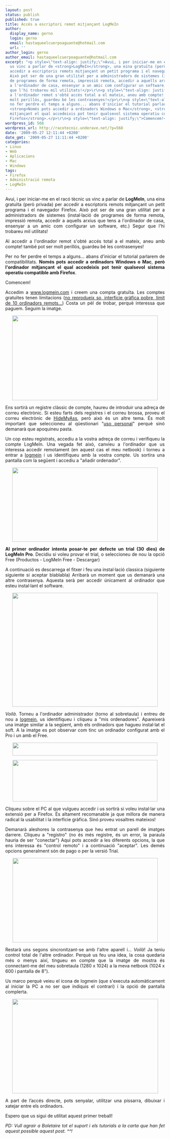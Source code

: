 ```yaml
---
layout: post
status: publish
published: true
title: Accés a escriptori remot mitjançant LogMeIn
author:
  display_name: gerno
  login: gerno
  email: hastaqueelcuerpoaguante@hotmail.com
  url: ''
author_login: gerno
author_email: hastaqueelcuerpoaguante@hotmail.com
excerpt: "<p style=\"text-align: justify;\">Avui, i per iniciar-me en el racó tècnic
  us vinc a parlar de <strong>LogMeIn</strong>, una eina gratuïta (però privada) per
  accedir a escriptoris remots mitjançant un petit programa i el navegador Firefox.
  Això pot ser de una gran utilitat per a administradors de sistemes (instal·lació
  de programes de forma remota, impressió remota, accedir a aquells arxius que tens
  a l'ordinador de casa, ensenyar a un amic com configurar un software, etc.) Segur
  que l'hi trobareu mil utilitats!</p>\r\n<p style=\"text-align: justify;\">Al accedir
  a l'ordinador remot s'obté accés total a el mateix, aneu amb compte! també pot ser
  molt perillós, guardeu bé les contrasenyes!</p>\r\n<p style=\"text-align: justify;\">Per
  no fer perdre el temps a alguns... abans d'iniciar el tutorial parlarem de compatibilitats.
  <strong>Només pots accedir a ordinadors Windows o Mac</strong>, <strong>però l'ordinador
  mitjançant el qual accedeixis pot tenir qualsevol sistema operatiu compatible amb
  Firefox</strong>.</p>\r\n<p style=\"text-align: justify;\">Comencem!</p>\r\n\r\n"
wordpress_id: 568
wordpress_url: http://racotecnic.underave.net/?p=568
date: '2009-05-27 12:11:44 +0200'
date_gmt: '2009-05-27 11:11:44 +0200'
categories:
- Linux
- Web
- Aplicacions
- Mac
- Windows
tags:
- Firefox
- Administració remota
- LogMeIn
---
```

<p style="text-align: justify;">Avui, i per iniciar-me en el racó tècnic us vinc a parlar de <strong>LogMeIn</strong>, una eina gratuïta (però privada) per accedir a escriptoris remots mitjançant un petit programa i el navegador Firefox. Això pot ser de una gran utilitat per a administradors de sistemes (instal·lació de programes de forma remota, impressió remota, accedir a aquells arxius que tens a l'ordinador de casa, ensenyar a un amic com configurar un software, etc.) Segur que l'hi trobareu mil utilitats!</p>
<p style="text-align: justify;">Al accedir a l'ordinador remot s'obté accés total a el mateix, aneu amb compte! també pot ser molt perillós, guardeu bé les contrasenyes!</p>
<p style="text-align: justify;">Per no fer perdre el temps a alguns... abans d'iniciar el tutorial parlarem de compatibilitats. <strong>Només pots accedir a ordinadors Windows o Mac</strong>, <strong>però l'ordinador mitjançant el qual accedeixis pot tenir qualsevol sistema operatiu compatible amb Firefox</strong>.</p>
<p style="text-align: justify;">Comencem!</p>
<p><a id="more"></a><a id="more-568"></a></p>
<p style="text-align: justify;">Accedim a <a href="http://www.logmein.com" target="_self">www.logmein.com</a> i creem una compta gratuïta. Les comptes gratuïtes tenen limitacions (<span style="text-decoration: underline;">no reprodueix so, interfície gràfica pobre, límit de 10 ordinadors remots...</span>) Costa un pèl de trobar, perquè interessa que paguem. Seguim la imatge.</p>
<p style="text-align: center;"><a href="http://img34.imageshack.us/img34/1451/90815465.jpg" target="_blank"><img class="aligncenter" src="http://img34.imageshack.us/img34/1451/90815465.jpg" border="0" alt="" width="460" height="267" /></a></p>
<p style="text-align: justify;">Ens sortirà un registre clàssic de compte, haureu de introduir una adreça de correu electrònic. Si esteu farts dels registres i el correu brossa, proveu el correu electrònic de <a href="http://www.hidemyass.com/anonymous-email/">HideMyAss</a>, però això és un altre tema. És molt important que seleccioneu al qüestionari "<span style="text-decoration: underline;">uso personal</span>" perquè sinó demanarà que apoquineu pasta.</p>
<p style="text-align: justify;">Un cop esteu registrats, accediu a la vostra adreça de correu i verifiqueu la compte LogMeIn. Una vegada fet això, canvieu  a l'ordinador que us interessa accedir remotament (en aquest cas el meu netbook) i torneu a entrar a <a href="http://www.logmein.com">logmein</a> i us identifiqueu amb la vostra compte. Us sortira una pantalla com la següent i accediu a "añadir ordenador".</p>
<p style="text-align: center;"><a href="http://img223.imageshack.us/img223/3465/19757224.jpg" target="_blank"><img class="aligncenter" src="http://img223.imageshack.us/img223/3465/19757224.jpg" border="0" alt="" width="460" height="234" /></a></p>
<p style="text-align: justify;"><strong>Al primer ordinador intenta posar-te per defecte un trial (30 dies) de LogMeIn Pro</strong>. Decidiu si voleu provar el trial, o seleccioneu de nou la opció Free (Productos - LogMeIn Free - Descargar)</p>
<p style="text-align: justify;">A continuació es descarrega el fitxer i feu una instal·lació classica (siguiente siguiente si aceptar blablabla) Arribarà un moment que us demanarà una altre contrasenya. Aquesta serà per accedir únicament al ordinador que esteu instal·lant el software.</p>
<p style="text-align: center;"><a href="http://img132.imageshack.us/img132/7237/15346245.jpg" target="_blank"><img class="aligncenter" src="http://img132.imageshack.us/img132/7237/15346245.jpg" border="0" alt="" width="460" height="359" /></a></p>
<p style="text-align: justify;"><em>Voilà</em>. Torneu a l'ordinador administrador (torno al sobretaula) i entreu de nou a <a href="http://www.logmein.com">logmein</a>, us identifiqueu i cliqueu a "mis ordenadores". Apareixerà una imatge similar a la següent, amb els ordinadors que hagueu instal·lat el soft. A la imatge es pot observar com tinc un ordinador configurat amb el Pro i un amb el Free.</p>
<p style="text-align: center;"><a href="//img30.imageshack.us/img30/7266/91855541.jpg" target="_blank"><img class="aligncenter" src="http://img30.imageshack.us/img30/7266/91855541.jpg" border="0" alt="" width="458" height="41" /></a></p>
<p style="text-align: center;"><a href="http://img34.imageshack.us/img34/4143/79116469.jpg" target="_blank"><img class="aligncenter" src="http://img34.imageshack.us/img34/4143/79116469.jpg" border="0" alt="" width="458" height="131" /></a></p>
<p style="text-align: justify;">Cliqueu sobre el PC al que vulgueu accedir i us sortirà si voleu instal·lar una extensió per a Firefox. És altament recomanable ja que millora de manera radical la usabilitat i la interfície gràfica. Sinó proveu vosaltres mateixos!</p>
<p style="text-align: justify;">Demanarà aleshores la contrasenya que heu entrat un parell de imatges darrere. Cliqueu a "registro" (no és més registre, és un error, la paraula hauria de ser "conectar") Aquí pots accedir a les diferents opcions, la que ens interessa és "control remoto" i a continuació "aceptar". Les demés opcions generalment són de pago o per la versió Trial.</p>
<p style="text-align: center;"><a href="http://img37.imageshack.us/img37/9258/29796334.jpg" target="_blank"><img class="aligncenter" src="http://img37.imageshack.us/img37/9258/29796334.jpg" border="0" alt="" width="459" height="266" /></a></p>
<p style="text-align: justify;">Restarà uns segons sincronitzant-se amb l'altre aparell i... <em>Voilà</em>! Ja teniu control total de l'altre ordinador. Perquè us feu una idea, la cosa quedaria més o menys així, tingueu en compte que la imatge de mostra és connectant-me del meu sobretaula (1280 x 1024) a la meva netbook (1024 x 600 i pantalla de 8").</p>
<p style="text-align: justify;">Us marco perquè veieu el icona de logmein (que s'executa automàticament al iniciar la PC a no ser que indiquis el contrari) i la opció de pantalla complerta.</p>
<p style="text-align: center;"><a href="http://img39.imageshack.us/img39/4904/58393454.jpg" target="_blank"><img class="aligncenter" src="http://img39.imageshack.us/img39/4904/58393454.jpg" alt="" width="461" height="298" /></a></p>
<p style="text-align: justify;">A part de l’accés directe, pots senyalar, utilitzar una pissarra, dibuixar i xatejar entre els ordinadors.</p>
<p style="text-align: justify;">Espero que us sigui de utilitat aquest primer treball!</p>
<p style="text-align: justify;"><em>PD: Vull agrair a Boletaire tot el suport i els tutorials a la carta que han fet aquest possible aquest post. ^^!</em></p>
